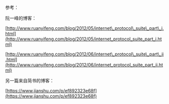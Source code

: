 参考：

阮一峰的博客：

[http://www.ruanyifeng.com/blog/2012/05/internet\_protocol\_suite\_part\_i.html](http://www.ruanyifeng.com/blog/2012/05/internet_protocol_suite_part_i.html)

[http://www.ruanyifeng.com/blog/2012/06/internet\_protocol\_suite\_part\_ii.html](http://www.ruanyifeng.com/blog/2012/06/internet_protocol_suite_part_ii.html)

另一篇来自简书的博客：

[https://www.jianshu.com/p/ef892323e68f](https://www.jianshu.com/p/ef892323e68f)



